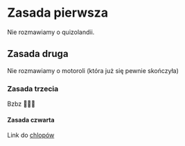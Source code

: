 # Zasada pierwsza
Nie rozmawiamy o quizolandii.

## Zasada druga
Nie rozmawiamy o motoroli (która już się pewnie skończyła)

### Zasada trzecia
Bzbz 🐝🐝🐝

#### Zasada czwarta
Link do [chlopów](https://github.com/Zenic1/quizolandia-ale-mi-sie-udalo)
